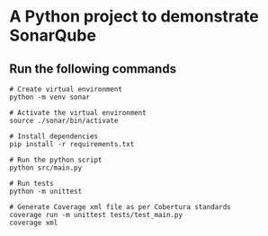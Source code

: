 # A Python project to demonstrate SonarQube

## Run the following commands

```shell
# Create virtual environment
python -m venv sonar

# Activate the virtual environment
source ./sonar/bin/activate

# Install dependencies
pip install -r requirements.txt

# Run the python script
python src/main.py

# Run tests
python -m unittest

# Generate Coverage xml file as per Cobertura standards
coverage run -m unittest tests/test_main.py
coverage xml
```
